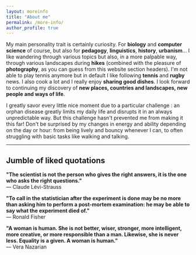 ```yaml
---
layout: moreinfo
title: "About me"
permalink: /more-info/
author_profile: true
---
```


My main personality trait is certainly <important>curiosity</important>. For **biology** and **computer science** of course, but also for **pedagogy**, **linguistics**, **history**, **urbanism**... I like wandering through various topics but also, in a more palpable way, through various landscapes during **hikes** (combined with the pleasure of **photography**, as you can guess from this website section headers). I'm not able to play tennis anymore but in default I like following **tennis** and **rugby** news. I also cook a lot and I really enjoy **sharing good dishes**. I look forward to continuing my discovery of **new places, countries and landscapes, new people and ways of life**.

I greatly savor every little nice moment due to a particular challenge : an orphan disease greatly limits my daily life and disrupts it in an always unpredictable way.
But this challenge hasn't prevented me from making it this far! Don't be surprised by my changes in energy and ability depending on the day or hour: from being lively and bouncy whenever I can, to often struggling with basic tasks like walking and talking.

<hr class="hr_gradient" />

## Jumble of liked quotations

**"The scientist is not the person who gives the right answers, it is the one who asks the right questions."**  
― Claude Lévi-Strauss

**"To call in the statistician after the experiment is done may be no more than asking him to perform a post-mortem examination: he may be able to say what the experiment died of."**  
― Ronald Fisher

**"A woman is human. She is not better, wiser, stronger, more intelligent, more creative, or more responsible than a man. Likewise, she is never less. Equality is a given. A woman is human."**  
― Vera Nazarian
